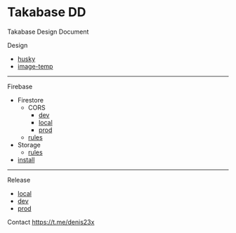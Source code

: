# Takabase DD

Takabase Design Document

Design

- [husky](design/husky.md)
- [image-temp](design/image-temp.md)

___

Firebase

- Firestore
  - CORS
    - [dev](firebase/firestore/cors/dev.md)
    - [local](firebase/firestore/cors/local.md)
    - [prod](firebase/firestore/cors/prod.md)
  - [rules](firebase/firestore/rules.md)
- Storage
  - [rules](firebase/storage/rules.md)
- [install](firebase/install.md)

___

Release

- [local](release/local.md)
- [dev](release/dev.md)
- [prod](release/prod.md)
 
Contact https://t.me/denis23x
